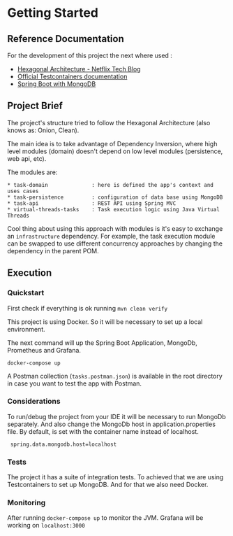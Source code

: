# Getting Started

## Reference Documentation
For the development of this project the next where used :

* [Hexagonal Architecture - Netflix Tech Blog](https://netflixtechblog.com/ready-for-changes-with-hexagonal-architecture-b315ec967749)
* [Official Testcontainers documentation](https://www.testcontainers.org/quickstart/junit_5_quickstart/)
* [Spring Boot with MongoDB](https://www.mongodb.com/compatibility/spring-boot)

## Project Brief
The project's structure tried to follow the Hexagonal Architecture (also knows as: Onion, Clean).

The main idea is to take advantage of Dependency Inversion, where high level modules (domain) doesn't depend on low level modules (persistence, web api, etc).

The modules are:

    * task-domain              : here is defined the app's context and uses cases
    * task-persistence         : configuration of data base using MongoDB
    * task-api                 : REST API using Spring MVC
    * virtual-threads-tasks    : Task execution logic using Java Virtual Threads

Cool thing about using this approach with modules is it's easy to exchange an `infrastructure` dependency.
For example, the task execution module can be swapped to use different concurrency approaches by changing the dependency in the parent POM.

## Execution
### Quickstart
First check if everything is ok running `mvn clean verify`

This project is using Docker. So it will be necessary to set up a local environment. 

The next command will up the Spring Boot Application, MongoDb, Prometheus and Grafana.

``` docker-compose up ```

A Postman collection (`tasks.postman.json`) is available in the root directory in case you want to test the app with Postman. 

### Considerations
To run/debug the project from your IDE it will be necessary to run MongoDb separately. 
And also change the MongoDb host in application.properties file. By default, is set with the container name instead of localhost.

``` spring.data.mongodb.host=localhost```

### Tests
The project it has a suite of integration tests. To achieved that we are using Testcontainers to set up MongoDB. 
And for that we also need Docker. 

### Monitoring

After running `docker-compose up` to monitor the JVM. Grafana will be working on `localhost:3000`



